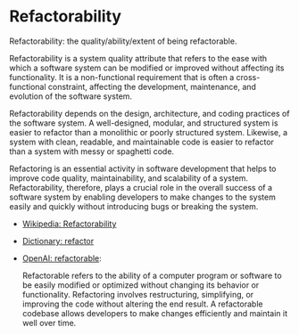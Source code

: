 # Refactorability

Refactorability: the quality/ability/extent of being refactorable.

<div data-chatgpt-prompt="explain refactorability (system quality attribute, cross-functional constraint, non-functional requirement)">Refactorability is a system quality attribute that refers to the ease with which a software system can be modified or improved without affecting its functionality. It is a non-functional requirement that is often a cross-functional constraint, affecting the development, maintenance, and evolution of the software system.

Refactorability depends on the design, architecture, and coding practices of the software system. A well-designed, modular, and structured system is easier to refactor than a monolithic or poorly structured system. Likewise, a system with clean, readable, and maintainable code is easier to refactor than a system with messy or spaghetti code.

Refactoring is an essential activity in software development that helps to improve code quality, maintainability, and scalability of a system. Refactorability, therefore, plays a crucial role in the overall success of a software system by enabling developers to make changes to the system easily and quickly without introducing bugs or breaking the system.</div>

* [Wikipedia: Refactorability](https://wikipedia.org/wiki/Refactorability)

* [Dictionary: refactor](https://www.dictionary.com/browse/refactor)
  
* [OpenAI: refactorable](https:://openai.com): <div data-chatgpt-prompt="define refactorable (computers and software)">Refactorable refers to the ability of a computer program or software to be easily modified or optimized without changing its behavior or functionality. Refactoring involves restructuring, simplifying, or improving the code without altering the end result. A refactorable codebase allows developers to make changes efficiently and maintain it well over time.</div>

